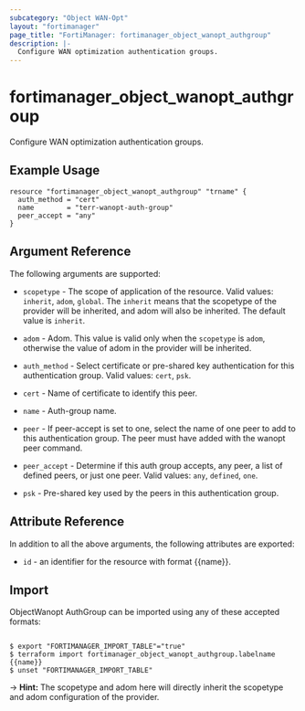 ```yaml
---
subcategory: "Object WAN-Opt"
layout: "fortimanager"
page_title: "FortiManager: fortimanager_object_wanopt_authgroup"
description: |-
  Configure WAN optimization authentication groups.
---
```


# fortimanager_object_wanopt_authgroup
Configure WAN optimization authentication groups.

## Example Usage

```hcl
resource "fortimanager_object_wanopt_authgroup" "trname" {
  auth_method = "cert"
  name        = "terr-wanopt-auth-group"
  peer_accept = "any"
}
```

## Argument Reference


The following arguments are supported:

* `scopetype` - The scope of application of the resource. Valid values: `inherit`, `adom`, `global`. The `inherit` means that the scopetype of the provider will be inherited, and adom will also be inherited. The default value is `inherit`.
* `adom` - Adom. This value is valid only when the `scopetype` is `adom`, otherwise the value of adom in the provider will be inherited.

* `auth_method` - Select certificate or pre-shared key authentication for this authentication group. Valid values: `cert`, `psk`.

* `cert` - Name of certificate to identify this peer.
* `name` - Auth-group name.
* `peer` - If peer-accept is set to one, select the name of one peer to add to this authentication group. The peer must have added with the wanopt peer command.
* `peer_accept` - Determine if this auth group accepts, any peer, a list of defined peers, or just one peer. Valid values: `any`, `defined`, `one`.

* `psk` - Pre-shared key used by the peers in this authentication group.


## Attribute Reference

In addition to all the above arguments, the following attributes are exported:
* `id` - an identifier for the resource with format {{name}}.

## Import

ObjectWanopt AuthGroup can be imported using any of these accepted formats:
```

$ export "FORTIMANAGER_IMPORT_TABLE"="true"
$ terraform import fortimanager_object_wanopt_authgroup.labelname {{name}}
$ unset "FORTIMANAGER_IMPORT_TABLE"
```
-> **Hint:** The scopetype and adom here will directly inherit the scopetype and adom configuration of the provider.
